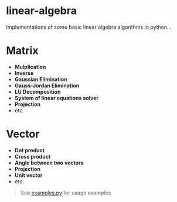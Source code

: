 # linear-algebra

Implementations of some basic linear algebra algorithms in python...


# Matrix
* **Mulplication**
* **Inverse**
* **Gaussian Elimination**
* **Gauss-Jordan Elimination**
* **LU Decomposition**
* **System of linear equations solver**
* **Projection**
* etc.

# Vector
* **Dot product**
* **Cross product**
* **Angle between two vectors**
* **Projection**
* **Unit vector**
* etc.


> See [examples.py](/src/examples.py) for usage examples
